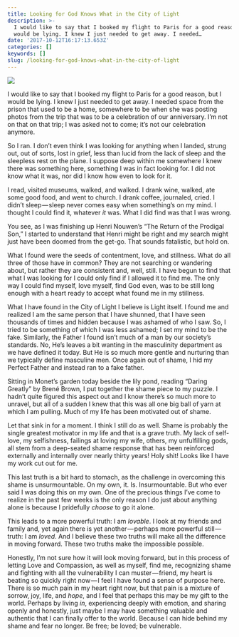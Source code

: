 ```yaml
---
title: Looking for God Knows What in the City of Light
description: >-
  I would like to say that I booked my flight to Paris for a good reason, but I
  would be lying. I knew I just needed to get away. I needed…
date: '2017-10-12T16:17:13.653Z'
categories: []
keywords: []
slug: /looking-for-god-knows-what-in-the-city-of-light
---
```


![](https://cdn-images-1.medium.com/max/1200/1*SphbxneVc0I4kozbSEM0ZQ.jpeg)

I would like to say that I booked my flight to Paris for a good reason, but I would be lying. I knew I just needed to get away. I needed space from the prison that used to be a home, somewhere to be when she was posting photos from the trip that was to be a celebration of our anniversary. I’m not on that on that trip; I was asked not to come; it’s not our celebration anymore.

So I ran. I don’t even think I was looking for anything when I landed, strung out, out of sorts, lost in grief, less than lucid from the lack of sleep and the sleepless rest on the plane. I suppose deep within me somewhere I knew there was something here, something I was in fact looking for. I did not know what it was, nor did I know how even to look for it.

I read, visited museums, walked, and walked. I drank wine, walked, ate some good food, and went to church. I drank coffee, journaled, cried. I didn’t sleep — sleep never comes easy when something’s on my mind. I thought I could find it, whatever _it_ was. What I did find was that I was wrong.

You see, as I was finishing up Henri Nouwen’s “The Return of the Prodigal Son,” I started to understand that Henri might be right and my search might just have been doomed from the get-go. That sounds fatalistic, but hold on.

What I found were the seeds of contentment, love, and stillness. What do all three of those have in common? They are not searching or wandering about, but rather they are consistent and, well, still. I have begun to find that what I was looking for I could only find if I allowed it to find me. The only way I could find myself, love myself, find God even, was to be still long enough with a heart ready to accept what found me in my stillness.

What I have found in the City of Light I believe is Light itself. I found me and realized I am the same person that I have shunned, that I have seen thousands of times and hidden because I was ashamed of who I saw. So, I tried to be something of which I was less ashamed; I set my mind to be the fake. Similarly, the Father I found isn’t much of a man by our society’s standards. No, He’s leaves a bit wanting in the masculinity department as we have defined it today. But He is so much more gentle and nurturing than we typically define masculine men. Once again out of shame, I hid my Perfect Father and instead ran to a fake father.

Sitting in Monet’s garden today beside the lily pond, reading “Daring Greatly” by Brené Brown, I put together the shame piece to my puzzle. I hadn’t quite figured this aspect out and I know there’s so much more to unravel, but all of a sudden I knew that this was all one big ball of yarn at which I am pulling. Much of my life has been motivated out of shame.

Let that sink in for a moment. I think I still do as well. Shame is probably the single greatest motivator in my life and that is a grave truth. My lack of self-love, my selfishness, failings at loving my wife, others, my unfulfilling gods, all stem from a deep-seated shame response that has been reinforced externally and internally over nearly thirty years! Holy shit! Looks like I have my work cut out for me.

This last truth is a bit hard to stomach, as the challenge in overcoming this shame is unsurmountable. On my own, it. Is. Insurmountable. But who ever said I was doing this on my own. One of the precious things I’ve come to realize in the past few weeks is the only reason I do just about anything alone is because I pridefully _choose_ to go it alone.

This leads to a more powerful truth: I am _lovable_. I look at my friends and family and, yet again there is yet another — perhaps more powerful still — truth: I am _loved_. And I believe these two truths will make all the difference in moving forward. These two truths make the impossible possible.

Honestly, I’m not sure how it will look moving forward, but in this process of letting Love and Compassion, as well as myself, find me, recognizing shame and fighting with all the vulnerability I can muster — friend, my heart is beating so quickly right now — I feel I have found a sense of purpose here. There is so much pain in my heart right now, but that pain is a mixture of sorrow, joy, life, and _hope_, and I feel that perhaps this may be my gift to the world. Perhaps by living _in_, experiencing deeply with emotion, and sharing openly and honestly, just maybe I may have something valuable and authentic that I can finally offer to the world. Because I can hide behind my shame and fear no longer. Be free; be loved; be vulnerable.